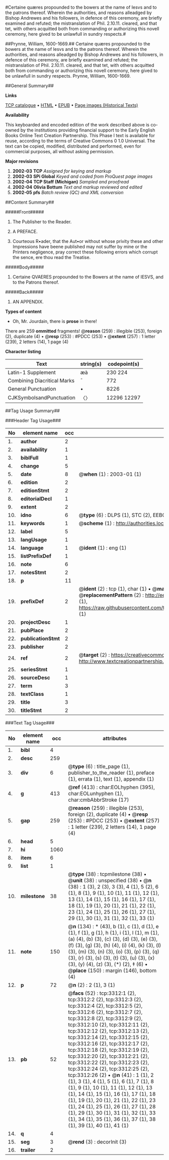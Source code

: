 #Certaine quæres propounded to the bowers at the name of Iesvs and to the patrons thereof. Wherein the authorities, and reasons alleadged by Bishop Andrewes and his followers, in defence of this ceremony, are briefly examined and refuted; the mistranslation of Phil. 2.10.11. cleared, and that tet, with others acquitted both from commanding or authorizing this novell ceremony, here gived to be unlawfull in sundry respects.#

##Prynne, William, 1600-1669.##
Certaine quæres propounded to the bowers at the name of Iesvs and to the patrons thereof. Wherein the authorities, and reasons alleadged by Bishop Andrewes and his followers, in defence of this ceremony, are briefly examined and refuted; the mistranslation of Phil. 2.10.11. cleared, and that tet, with others acquitted both from commanding or authorizing this novell ceremony, here gived to be unlawfull in sundry respects.
Prynne, William, 1600-1669.

##General Summary##

**Links**

[TCP catalogue](http://www.ota.ox.ac.uk/tcp/)  • 
[HTML](http://tei.it.ox.ac.uk/tcp/Texts-HTML/free/A10/A10179.html)  • 
[EPUB](http://tei.it.ox.ac.uk/tcp/Texts-EPUB/free/A10/A10179.epub) • 
[Page images (Historical Texts)](https://data.historicaltexts.jisc.ac.uk/view?pubId=eebo-99838921e&pageId=eebo-99838921e-3312-1)

**Availability**

This keyboarded and encoded edition of the
	       work described above is co-owned by the institutions
	       providing financial support to the Early English Books
	       Online Text Creation Partnership. This Phase I text is
	       available for reuse, according to the terms of Creative
	       Commons 0 1.0 Universal. The text can be copied,
	       modified, distributed and performed, even for
	       commercial purposes, all without asking permission.

**Major revisions**

1. __2002-03__ __TCP__ *Assigned for keying and markup*
1. __2002-03__ __SPi Global__ *Keyed and coded from ProQuest page images*
1. __2002-04__ __TCP Staff (Michigan)__ *Sampled and proofread*
1. __2002-04__ __Olivia Bottum__ *Text and markup reviewed and edited*
1. __2002-05__ __pfs__ *Batch review (QC) and XML conversion*

##Content Summary##

#####Front#####

1. The Publisher to the Reader.

1. A PREFACE.

1. Courteous R•ader, that the Aut•or without whose privity these and other Impressions have beene published may not suffer by mine or the Printers negligence, pray correct these following errors which corrupt the sence, ere thou read the Treatise.

#####Body#####

1. Certaine QVAERES propounded to the Bowers at the name of IESVS, and to the Patrons thereof.

#####Back#####

1. AN APPENDIX.

**Types of content**

  * Oh, Mr. Jourdain, there is **prose** in there!

There are 259 **ommitted** fragments! 
 @__reason__ (259) : illegible (253), foreign (2), duplicate (4)  •  @__resp__ (253) : #PDCC (253)  •  @__extent__ (257) : 1 letter (239), 2 letters (14), 1 page (4)

**Character listing**


|Text|string(s)|codepoint(s)|
|---|---|---|
|Latin-1 Supplement|æà|230 224|
|Combining             Diacritical Marks|̄|772|
|General Punctuation|•|8226|
|CJKSymbolsandPunctuation|〈〉|12296 12297|

##Tag Usage Summary##

###Header Tag Usage###

|No|element name|occ|attributes|
|---|---|---|---|
|1.|__author__|2||
|2.|__availability__|1||
|3.|__biblFull__|1||
|4.|__change__|5||
|5.|__date__|8| @__when__ (1) : 2003-01 (1)|
|6.|__edition__|2||
|7.|__editionStmt__|2||
|8.|__editorialDecl__|1||
|9.|__extent__|2||
|10.|__idno__|6| @__type__ (6) : DLPS (1), STC (2), EEBO-CITATION (1), PROQUEST (1), VID (1)|
|11.|__keywords__|1| @__scheme__ (1) : http://authorities.loc.gov/ (1)|
|12.|__label__|5||
|13.|__langUsage__|1||
|14.|__language__|1| @__ident__ (1) : eng (1)|
|15.|__listPrefixDef__|1||
|16.|__note__|6||
|17.|__notesStmt__|2||
|18.|__p__|11||
|19.|__prefixDef__|2| @__ident__ (2) : tcp (1), char (1)  •  @__matchPattern__ (2) : ([0-9\-]+):([0-9IVX]+) (1), (.+) (1)  •  @__replacementPattern__ (2) : http://eebo.chadwyck.com/downloadtiff?vid=$1&page=$2 (1), https://raw.githubusercontent.com/textcreationpartnership/Texts/master/tcpchars.xml#$1 (1)|
|20.|__projectDesc__|1||
|21.|__pubPlace__|2||
|22.|__publicationStmt__|2||
|23.|__publisher__|2||
|24.|__ref__|2| @__target__ (2) : https://creativecommons.org/publicdomain/zero/1.0/ (1), http://www.textcreationpartnership.org/docs/. (1)|
|25.|__seriesStmt__|1||
|26.|__sourceDesc__|1||
|27.|__term__|3||
|28.|__textClass__|1||
|29.|__title__|3||
|30.|__titleStmt__|2||


###Text Tag Usage###

|No|element name|occ|attributes|
|---|---|---|---|
|1.|__bibl__|4||
|2.|__desc__|259||
|3.|__div__|6| @__type__ (6) : title_page (1), publisher_to_the_reader (1), preface (1), errata (1), text (1), appendix (1)|
|4.|__g__|413| @__ref__ (413) : char:EOLhyphen (395), char:EOLunhyphen (1), char:cmbAbbrStroke (17)|
|5.|__gap__|259| @__reason__ (259) : illegible (253), foreign (2), duplicate (4)  •  @__resp__ (253) : #PDCC (253)  •  @__extent__ (257) : 1 letter (239), 2 letters (14), 1 page (4)|
|6.|__head__|5||
|7.|__hi__|1060||
|8.|__item__|6||
|9.|__list__|1||
|10.|__milestone__|38| @__type__ (38) : tcpmilestone (38)  •  @__unit__ (38) : unspecified (38)  •  @__n__ (38) : 1 (3), 2 (3), 3 (3), 4 (1), 5 (2), 6 (1), 8 (1), 9 (1), 10 (1), 11 (1), 12 (1), 13 (1), 14 (1), 15 (1), 16 (1), 17 (1), 18 (1), 19 (1), 20 (1), 21 (1), 22 (1), 23 (1), 24 (1), 25 (1), 26 (1), 27 (1), 29 (1), 30 (1), 31 (1), 32 (1), 33 (1)|
|11.|__note__|150| @__n__ (134) : * (43), b (1), c (1), d (1), e (1), f (1), g (1), h (1), i (1), l (1), m (1), (a) (4), (b) (3), (c) (3), (d) (3), (e) (3), (f) (3), (g) (3), (h) (4), (i) (4), (k) (3), (l) (3), (m) (3), (n) (3), (o) (3), (p) (3), (q) (3), (r) (3), (s) (3), (t) (3), (u) (3), (x) (3), (y) (4), (z) (3), (*) (2), ‡ (6)  •  @__place__ (150) : margin (146), bottom (4)|
|12.|__p__|72| @__n__ (2) : 2 (1), 3 (1)|
|13.|__pb__|52| @__facs__ (52) : tcp:3312:1 (2), tcp:3312:2 (2), tcp:3312:3 (2), tcp:3312:4 (2), tcp:3312:5 (2), tcp:3312:6 (2), tcp:3312:7 (2), tcp:3312:8 (2), tcp:3312:9 (2), tcp:3312:10 (2), tcp:3312:11 (2), tcp:3312:12 (2), tcp:3312:13 (2), tcp:3312:14 (2), tcp:3312:15 (2), tcp:3312:16 (2), tcp:3312:17 (2), tcp:3312:18 (2), tcp:3312:19 (2), tcp:3312:20 (2), tcp:3312:21 (2), tcp:3312:22 (2), tcp:3312:23 (2), tcp:3312:24 (2), tcp:3312:25 (2), tcp:3312:26 (2)  •  @__n__ (41) : 1 (1), 2 (1), 3 (1), 4 (1), 5 (1), 6 (1), 7 (1), 8 (1), 9 (1), 10 (1), 11 (1), 12 (1), 13 (1), 14 (1), 15 (1), 16 (1), 17 (1), 18 (1), 19 (1), 20 (1), 21 (1), 22 (1), 23 (1), 24 (1), 25 (1), 26 (1), 27 (1), 28 (1), 29 (1), 30 (1), 31 (1), 32 (1), 33 (1), 34 (1), 35 (1), 36 (1), 37 (1), 38 (1), 39 (1), 40 (1), 41 (1)|
|14.|__q__|4||
|15.|__seg__|3| @__rend__ (3) : decorInit (3)|
|16.|__trailer__|2||
